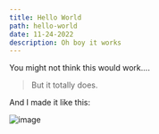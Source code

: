 ```yaml
---
title: Hello World
path: hello-world
date: 11-24-2022
description: Oh boy it works
---
```


You might not think this would work....

> But it totally does.

And I made it like this:

![image](https://user-images.githubusercontent.com/20733264/203768251-abd1df47-97a0-44f6-99c5-cd74b5a2b3c1.png)
